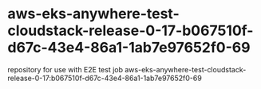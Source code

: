 # aws-eks-anywhere-test-cloudstack-release-0-17-b067510f-d67c-43e4-86a1-1ab7e97652f0-69
repository for use with E2E test job aws-eks-anywhere-test-cloudstack-release-0-17:b067510f-d67c-43e4-86a1-1ab7e97652f0-69
